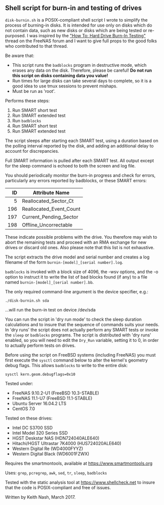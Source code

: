 ## Shell script for burn-in and testing of drives
`disk-burnin.sh` is a POSIX-compliant shell script I wrote to simplify the process of burning-in disks. It is intended for use only on disks which do not contain data, such as new disks or disks which are being tested or re-purposed. I was inspired by the ["How To: Hard Drive Burn-In Testing"](https://forums.freenas.org/index.php?threads/how-to-hard-drive-burn-in-testing.21451/) thread on the FreeNAS forum and I want to give full props to the good folks who contributed to that thread. 
                                                                           
Be aware that:                                                             
                                                                           
* This script runs the `badblocks` program in destructive mode, which erases any data on the disk. Therefore, please be careful! __Do not run this script on disks containing data you value!__
* Run times for large disks can take several days to complete, so it is a good idea to use tmux sessions to prevent mishaps.               
* Must be run as 'root'.                                                
                                                                           
Performs these steps:                                                      
                                                                           
1. Run SMART short test                                                  
2. Run SMART extended test                                               
3. Run `badblocks`                                                         
4. Run SMART short test                                                  
5. Run SMART extended test                                               
                                                                           
The script sleeps after starting each SMART test, using a duration based on the polling interval reported by the disk, and adding an additional delay to account for discrepancies.               
                                                                           
Full SMART information is pulled after each SMART test. All output except for the sleep command is echoed to both the screen and log file.    
                                                                           
You should periodically monitor the burn-in progress and check for errors, particularly any errors reported by badblocks, or these SMART errors:                   
  
|ID|Attribute Name|
|---:|---|
|  5|Reallocated_Sector_Ct|
|196|Reallocated_Event_Count|
|197|Current_Pending_Sector|
|198|Offline_Uncorrectable|
                                                                           
These indicate possible problems with the drive. You therefore may wish to abort the remaining tests and proceed with an RMA exchange for new drives or discard old ones. Also please note that this list is not exhaustive.
                                                                           
The script extracts the drive model and serial number and creates a log filename of the form `burnin-[model]_[serial number].log`.
                                                                           
`badblocks` is invoked with a block size of 4096, the -wsv options, and the -o option to instruct it to write the list of bad blocks found (if any) to a file named `burnin-[model]_[serial number].bb`.
                                                                           
The only required command-line argument is the device specifier, e.g.:
                                                                           
`./disk-burnin.sh sda`
                                                                           
...will run the burn-in test on device /dev/sda
                                                                           
You can run the script in 'dry run mode' to check the sleep duration calculations and to insure that the sequence of commands suits your needs. In 'dry runs' the script does not actually perform any SMART tests or invoke the `sleep` or `badblocks` programs. The script is distributed with 'dry runs' enabled, so you will need to edit the `Dry_Run` variable, setting it to 0, in order to actually perform tests on drives.                                                           

Before using the script on FreeBSD systems (including FreeNAS) you must first execute the `sysctl` command below to alter the kernel's geometry debug flags. This allows `badblocks` to write to the entire disk:

`sysctl kern.geom.debugflags=0x10`
                                                                           
Tested under:                                                              
* FreeNAS 9.10.2-U1 (FreeBSD 10.3-STABLE)
* FreeNAS 11.1-U7 (FreeBSD 11.1-STABLE)
* Ubuntu Server 16.04.2 LTS            
* CentOS 7.0
                                                                           
Tested on these drives: 
* Intel DC S3700 SSD
* Intel Model 320 Series SSD
* HGST Deskstar NAS (HDN724040ALE640)
* Hitachi/HGST Ultrastar 7K4000 (HUS724020ALE640)
* Western Digital Re (WD4000FYYZ)
* Western Digital Black (WD6001FZWX)
                                                                           
Requires the smartmontools, available at https://www.smartmontools.org     
                                                                           
Uses: `grep`, `pcregrep`, `awk`, `sed`, `tr`, `sleep`, `badblocks`

Tested with the static analysis tool at https://www.shellcheck.net to insure that the code is POSIX-compliant and free of issues.

Written by Keith Nash, March 2017.                                                                         
